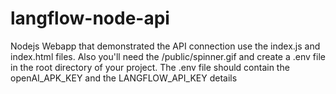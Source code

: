 # langflow-node-api
 Nodejs Webapp that demonstrated the API connection
 use the index.js and index.html files. Also you'll need the /public/spinner.gif and create a .env file in the root directory of your project. 
 The .env file should contain the openAI_APK_KEY and the LANGFLOW_API_KEY details
